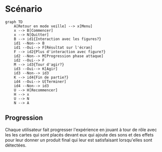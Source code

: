 # Scénario

<!-- Ici mettre tous les documents et références concernant la scéanrisation de l'expérience   -->
<!--
* Tous les verbes disponibles à vos interacteurs

* Tous les objets sur lesquels chaque verbe peut agir et comment ils le font

* Actions émergentes que vous aimeriez que vos interacteurs effectuent

* Toutes les façons que les interacteurs peuvent faire progresser l’expérience-->

```mermaid
graph TD
    A[Retour en mode veille] --> x[Menu]
    x --> B[Commencer]
    x --> N[Quitter]
    B --> id1{Interaction avec les figures?}
    id1 --Non--> B
    id1 --Oui--> F[Résultat sur l'écran]
    F --> id2{Plus d'interaction avec figure?}
    id2 --Non--> M[Progression phase attaque]
    id2 --Oui--> F
    M --> id3{Tour d'agir?}
    id3 --Oui--> K[Agir]
    id3 --Non--> id3
    K --> id4{Fin de partie?}
    id4 --Oui--> U[Terminer]
    id4 --Non--> id3
    U --> H[Recommencer]
    H --> x
    U --> N
    N --> A
```

## Progression
Chaque utilisateur fait progresser l'expérience en jouant à tour de rôle avec les les cartes qui sont placés devant eux qui ajoute des sons et des effets pour leur donner un produit final qui leur est satisfaisant lorsqu'elles sont détectées.

<!--
## Références

* [Scénario Interactif](https://tim-montmorency.com/582523-gestion/#/contenus/2_scenarisation/20_scenario/20_interactif/)
* [Expérience usager UX](https://tim-montmorency.com/582523-gestion/#/contenus/2_scenarisation/20_scenario/40_ux/)-->


